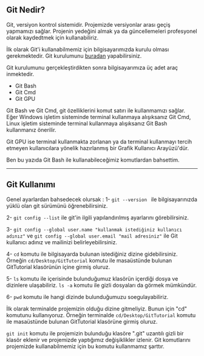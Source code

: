 ## Git Nedir?
Git, versiyon kontrol sistemidir. Projemizde versiyonlar arası geçiş yapmamızı sağlar. Projenin yedeğini almak ya da güncellemeleri profesyonel olarak kaydedtmek için kullanabiliriz.

İlk olarak Git'i kullanabilmemiz için bilgisayarımızda kurulu olması gerekmektedir. Git kurulumunu [buradan](https://git-scm.com/downloads) yapabilirsiniz.

Git kurulumunu gerçekleştirdikten sonra bilgisayarımıza üç adet araç inmektedir.
- Git Bash
- Git Cmd
- Git GPU

Git Bash ve Git Cmd, git özelliklerini komut satırı ile kullanmamızı sağlar. Eğer Windows işletim sisteminde terminal kullanmaya alışıksanız Git Cmd, Linux işletim sisteminde terminal kullanmaya alışıksanız Git Bash kullanmanız önerilir.

Git GPU ise terminal kullanmakta zorlanan ya da terminal kullanmayı tercih etmeyen kullanıcılara yönelik hazırlanmış bir Grafik Kullanıcı Arayüzü'dür.

Ben bu yazıda Git Bash ile kullanabileceğimiz komutlardan bahsettim.

---
## Git Kullanımı
Genel ayarlardan bahsedecek olursak :
1- `git --version ` ile bilgisayarınızda yüklü olan git sürümünü öğrenebilirsiniz.  
  
2- `git config --list` ile git'in ilgili yapılandırılmış ayarlarını görebilirsiniz.  

3- `git config --global user.name "kullanmak istediğiniz kullanıcı adınız"` ve `git config --global user.email "mail adresiniz"` ile Git kullanıcı adınız ve mailinizi belirleyebilirsiniz.  

4- `cd` komutu ile bilgisayarda bulunan istediğiniz dizine gidebilirsiniz. Örneğin `cd/Desktop/GitTutorial` komutu ile masaüstünde bulunan GitTutorial klasörünün içine girmiş oluruz.  

5- `ls` komutu ile içerisinde bulunduğumuz klasörün içerdiği dosya ve dizinlere ulaşabiliriz. `ls -a` komutu ile gizli dosyaları da görmek mümkündür.  

6- `pwd` komutu ile hangi dizinde bulunduğumuzu soegulayabiliriz.

İlk olarak terminalde projemizin olduğu dizine gitmeliyiz. Bunun için "cd" komutunu kullanıyoruz. Örneğin terminalde `cd/Desktop/GitTutorial` komutu ile masaüstünde bulunan GitTutorial klasörüne girmiş oluruz.

` git init ` komutu ile projemizin bulunduğu klasöre ".git" uzantılı gizli bir klasör eklenir ve projemizde yaptığımız değişiklikler izlenir. Git komutlarını projemizde kullanabilmemiz için bu komutu kullanmamız şarttır. 




